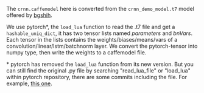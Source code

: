 The `crnn.caffemodel` here is converted from the `crnn_demo_model.t7` model offered by [bgshih](https://github.com/bgshih/crnn).

We use pytorch\*, the `load_lua` function to read the .t7 file and get a `hashable_uniq_dict`, it has two tensor lists named *parameters* and *bnVars*. Each tensor in the lists contains the weights/biases/means/vars of a convolution/linear/lstm/batchnorm layer. We convert the pytorch-tensor into numpy type, then write the weights to a caffemodel file. 

\* pytorch has removed the `load_lua` function from its new version. But you can still find the original .py file by searching "read_lua_file" or "load_lua" within pytorch repository, there are some commits including the file. For example, [this one](https://github.com/pytorch/pytorch/blob/c6529f4851bb8ac95f05d3f17dea178a0367aaee/torch/utils/serialization/read_lua_file.py).
